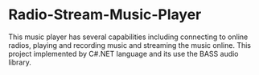 # Radio-Stream-Music-Player
This music player has several capabilities including connecting to online radios, playing and recording music and streaming the music online. This project implemented by C#.NET language and its use the BASS audio library.

